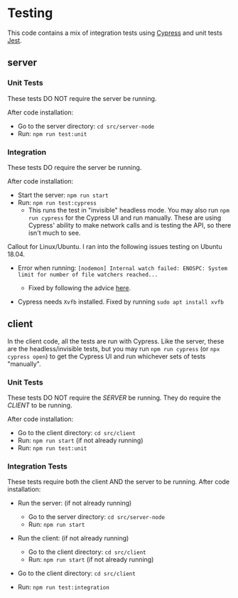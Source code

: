 # Testing

This code contains a mix of integration tests using [Cypress](https://cypress.io) and unit
tests [Jest](https://jestjs.io).

## server

### Unit Tests
These tests DO NOT require the server be running.

After code installation:
- Go to the server directory: `cd src/server-node`
- Run: `npm run test:unit`

### Integration

These tests DO require the server be running.

After code installation:
- Start the server: `npm run start`
- Run: `npm run test:cypress`
  - This runs the test in "invisible" headless mode.  You may also run `npm run cypress`
    for the Cypress UI and run manually.  These are using Cypress' ability to make network
    calls and is testing the API, so there isn't much to see.

Callout for Linux/Ubuntu.  I ran into the following issues testing on Ubuntu 18.04.
- Error when running: `[nodemon] Internal watch failed: ENOSPC: System limit for number of
  file watchers reached...`
  - Fixed by following the advice [here](https://stackoverflow.com/a/34664097/296853).

- Cypress needs `Xvfb` installed.  Fixed by running `sudo apt install xvfb`


## client

In the client code, all the tests are run with Cypress.  Like the server, these are the
headless/invisible tests, but you may run `npm run cypress` (or `npx cypress open`) to get
the Cypress UI and run whichever sets of tests "manually".

### Unit Tests

These tests DO NOT require the *SERVER* be running.  They do require the *CLIENT* to be running.

After code installation:
- Go to the client directory: `cd src/client`
- Run: `npm run start` (if not already running)
- Run: `npm run test:unit`

### Integration Tests

These tests require both the client AND the server to be running.
After code installation:
- Run the server: (if not already running)
  - Go to the server directory: `cd src/server-node`
  - Run: `npm run start`

- Run the client: (if not already running)
  - Go to the client directory: `cd src/client`
  - Run: `npm run start` (if not already running)

- Go to the client directory: `cd src/client`
- Run: `npm run test:integration`
